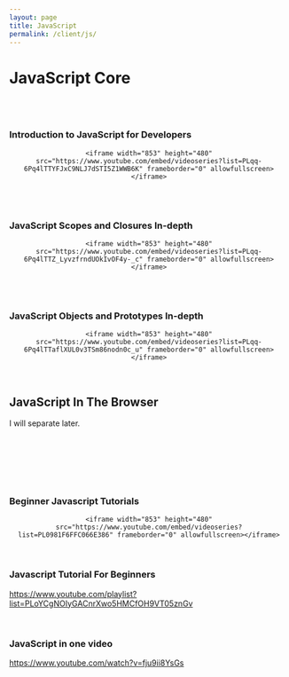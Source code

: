```yaml
---
layout: page
title: JavaScript
permalink: /client/js/
---
```


# JavaScript Core

<br/><br/>

### Introduction to JavaScript for Developers

<div align="center">

    <iframe width="853" height="480" src="https://www.youtube.com/embed/videoseries?list=PLqq-6Pq4lTTYFJxC9NLJ7dSTI5Z1WWB6K" frameborder="0" allowfullscreen></iframe>

</div>

<br/><br/>

### JavaScript Scopes and Closures In-depth

<div align="center">

    <iframe width="853" height="480" src="https://www.youtube.com/embed/videoseries?list=PLqq-6Pq4lTTZ_LyvzfrndUOkIvOF4y-_c" frameborder="0" allowfullscreen></iframe>

</div>

<br/><br/>

### JavaScript Objects and Prototypes In-depth

<div align="center">

    <iframe width="853" height="480" src="https://www.youtube.com/embed/videoseries?list=PLqq-6Pq4lTTaflXUL0v3TSm86nodn0c_u" frameborder="0" allowfullscreen></iframe>

</div>

<br/>

## JavaScript In The Browser

I will separate later.

<br/><br/>
<br/>
<br/><br/>

### Beginner Javascript Tutorials

<div align="center">

    <iframe width="853" height="480" src="https://www.youtube.com/embed/videoseries?list=PL0981F6FFC066E386" frameborder="0" allowfullscreen></iframe>

</div>

<br/>

### Javascript Tutorial For Beginners

https://www.youtube.com/playlist?list=PLoYCgNOIyGACnrXwo5HMCfOH9VT05znGv

<br/>

### JavaScript in one video

https://www.youtube.com/watch?v=fju9ii8YsGs
